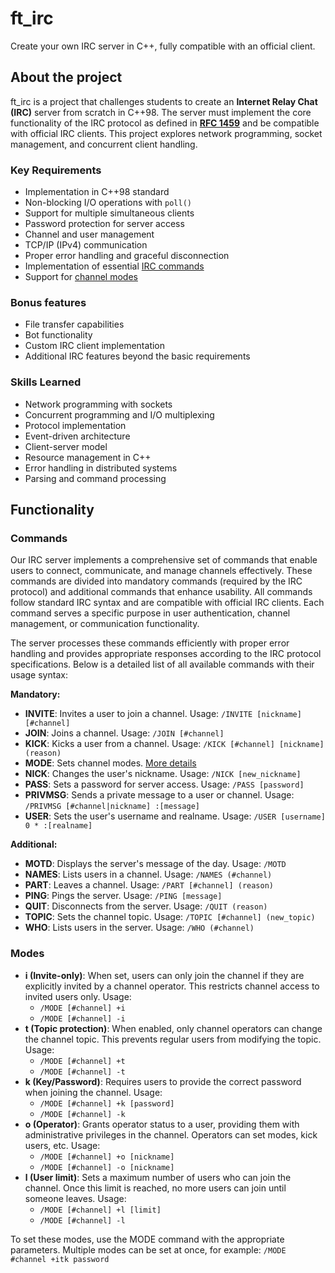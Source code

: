 # ft_irc
Create your own IRC server in C++, fully compatible with an official client.

## About the project
ft_irc is a project that challenges students to create an **Internet Relay Chat (IRC)** server from scratch in C++98. The server must implement the core functionality of the IRC protocol as defined in **[RFC 1459](https://www.rfc-editor.org/rfc/rfc1459.html)** and be compatible with official IRC clients. This project explores network programming, socket management, and concurrent client handling.

### Key Requirements
- Implementation in C++98 standard
- Non-blocking I/O operations with `poll()`
- Support for multiple simultaneous clients
- Password protection for server access
- Channel and user management
- TCP/IP (IPv4) communication
- Proper error handling and graceful disconnection
- Implementation of essential [IRC commands](#commands)
- Support for [channel modes](#modes)

### Bonus features
- File transfer capabilities
- Bot functionality
- Custom IRC client implementation
- Additional IRC features beyond the basic requirements

### Skills Learned
- Network programming with sockets
- Concurrent programming and I/O multiplexing
- Protocol implementation
- Event-driven architecture
- Client-server model
- Resource management in C++
- Error handling in distributed systems
- Parsing and command processing

## Functionality
### Commands
Our IRC server implements a comprehensive set of commands that enable users to connect, communicate, and manage channels effectively. These commands are divided into mandatory commands (required by the IRC protocol) and additional commands that enhance usability. All commands follow standard IRC syntax and are compatible with official IRC clients. Each command serves a specific purpose in user authentication, channel management, or communication functionality.

The server processes these commands efficiently with proper error handling and provides appropriate responses according to the IRC protocol specifications. Below is a detailed list of all available commands with their usage syntax:

**Mandatory:**
- **INVITE**: Invites a user to join a channel. Usage: `/INVITE [nickname] [#channel]`
- **JOIN**: Joins a channel. Usage: `/JOIN [#channel]`
- **KICK**: Kicks a user from a channel. Usage: `/KICK [#channel] [nickname] (reason)`
- **MODE**: Sets channel modes. [More details](#modes)
- **NICK**: Changes the user's nickname. Usage: `/NICK [new_nickname]`
- **PASS**: Sets a password for server access. Usage: `/PASS [password]`
- **PRIVMSG**: Sends a private message to a user or channel. Usage: `/PRIVMSG [#channel|nickname] :[message]`
- **USER**: Sets the user's username and realname. Usage: `/USER [username] 0 * :[realname]`

**Additional:**
- **MOTD**: Displays the server's message of the day. Usage: `/MOTD`
- **NAMES**: Lists users in a channel. Usage: `/NAMES (#channel)`
- **PART**: Leaves a channel. Usage: `/PART [#channel] (reason)`
- **PING**: Pings the server. Usage: `/PING [message]`
- **QUIT**: Disconnects from the server. Usage: `/QUIT (reason)`
- **TOPIC**: Sets the channel topic. Usage: `/TOPIC [#channel] (new_topic)`
- **WHO**: Lists users in the server. Usage: `/WHO (#channel)`

### Modes
- **i (Invite-only)**: When set, users can only join the channel if they are explicitly invited by a channel operator. This restricts channel access to invited users only. Usage:
	- `/MODE [#channel] +i`
	- `/MODE [#channel] -i`
- **t (Topic protection)**: When enabled, only channel operators can change the channel topic. This prevents regular users from modifying the topic. Usage:
	- `/MODE [#channel] +t`
	- `/MODE [#channel] -t`
- **k (Key/Password)**: Requires users to provide the correct password when joining the channel. Usage:
	- `/MODE [#channel] +k [password]`
	- `/MODE [#channel] -k`
- **o (Operator)**: Grants operator status to a user, providing them with administrative privileges in the channel. Operators can set modes, kick users, etc. Usage:
	- `/MODE [#channel] +o [nickname]`
	- `/MODE [#channel] -o [nickname]`
- **l (User limit)**: Sets a maximum number of users who can join the channel. Once this limit is reached, no more users can join until someone leaves. Usage:
	- `/MODE [#channel] +l [limit]`
	- `/MODE [#channel] -l`

To set these modes, use the MODE command with the appropriate parameters. Multiple modes can be set at once, for example: `/MODE #channel +itk password`
